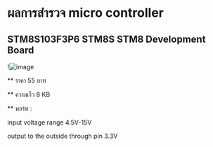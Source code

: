 # ผลการสำรวจ micro controller

## STM8S103F3P6 STM8S STM8 Development Board

!![image](https://user-images.githubusercontent.com/98943695/154113177-e788b1b2-4408-47f4-90e3-371924d8250d.png)

** ราคา 55 บาท

** ความเร็ว 8 KB

** พอร์ท : 

input voltage range 4.5V-15V

output to the outside through pin 3.3V
